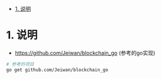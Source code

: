 <!-- TOC -->

- [1. 说明](#1-说明)

<!-- /TOC -->


<a id="markdown-1-说明" name="1-说明"></a>
# 1. 说明

* https://github.com/Jeiwan/blockchain_go (参考的go实现)

```bash
# 参考的项目
go get github.com/Jeiwan/blockchain_go
```
